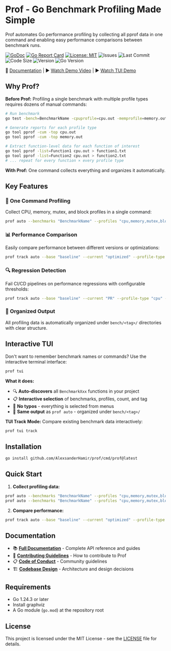 # Prof - Go Benchmark Profiling Made Simple

Prof automates Go performance profiling by collecting all pprof data in one command and enabling easy performance comparisons between benchmark runs.

[![GoDoc](https://godoc.org/github.com/AlexsanderHamir/prof?status.svg)](https://godoc.org/github.com/AlexsanderHamir/prof)
[![Go Report Card](https://goreportcard.com/badge/github.com/AlexsanderHamir/prof)](https://goreportcard.com/badge/github.com/AlexsanderHamir/prof)
[![License: MIT](https://img.shields.io/badge/License-MIT-yellow.svg)](https://opensource.org/licenses/MIT)
![Issues](https://img.shields.io/github/issues/AlexsanderHamir/prof)
![Last Commit](https://img.shields.io/github/last-commit/AlexsanderHamir/prof)
![Code Size](https://img.shields.io/github/languages/code-size/AlexsanderHamir/prof)
![Version](https://img.shields.io/github/v/tag/AlexsanderHamir/prof?sort=semver)
![Go Version](https://img.shields.io/badge/Go-1.24.3%2B-blue)

📖 [Documentation](https://alexsanderhamir.github.io/prof/) | ▶️ [Watch Demo Video](https://cdn.jsdelivr.net/gh/AlexsanderHamir/assets@main/output.mp4) | ▶️ [Watch TUI Demo](https://cdn.jsdelivr.net/gh/AlexsanderHamir/assets@main/tui_prof.mp4)

## Why Prof?

**Before Prof:** Profiling a single benchmark with multiple profile types requires dozens of manual commands:

```bash
# Run benchmark
go test -bench=BenchmarkName -cpuprofile=cpu.out -memprofile=memory.out ...

# Generate reports for each profile type
go tool pprof -cum -top cpu.out
go tool pprof -cum -top memory.out

# Extract function-level data for each function of interest
go tool pprof -list=Function1 cpu.out > function1.txt
go tool pprof -list=Function2 cpu.out > function2.txt
# ... repeat for every function × every profile type
```

**With Prof:** One command collects everything and organizes it automatically.

## Key Features

### 🚀 One Command Profiling

Collect CPU, memory, mutex, and block profiles in a single command:

```bash
prof auto --benchmarks "BenchmarkName" --profiles "cpu,memory,mutex,block" --count 10 --tag "baseline"
```

### 📊 Performance Comparison

Easily compare performance between different versions or optimizations:

```bash
prof track auto --base "baseline" --current "optimized" --profile-type "cpu" --bench-name "BenchmarkName"
```

### 🔍 Regression Detection

Fail CI/CD pipelines on performance regressions with configurable thresholds:

```bash
prof track auto --base "baseline" --current "PR" --profile-type "cpu" --bench-name "BenchmarkName" --fail-on-regression --regression-threshold 5.0
```

### 📁 Organized Output

All profiling data is automatically organized under `bench/<tag>/` directories with clear structure.

## Interactive TUI

Don't want to remember benchmark names or commands? Use the interactive terminal interface:

```bash
prof tui
```

**What it does:**

- 🔍 **Auto-discovers** all `BenchmarkXxx` functions in your project
- 📋 **Interactive selection** of benchmarks, profiles, count, and tag
- 🎯 **No typos** - everything is selected from menus
- 📁 **Same output** as `prof auto` - organized under `bench/<tag>/`

**TUI Track Mode:**
Compare existing benchmark data interactively:

```bash
prof tui track
```

## Installation

```bash
go install github.com/AlexsanderHamir/prof/cmd/prof@latest
```

## Quick Start

1. **Collect profiling data:**

```bash
prof auto --benchmarks "BenchmarkName" --profiles "cpu,memory,mutex,block" --count 10 --tag "baseline"
prof auto --benchmarks "BenchmarkName" --profiles "cpu,memory,mutex,block" --count 10 --tag "optimized"
```

2. **Compare performance:**

```bash
prof track auto --base "baseline" --current "optimized" --profile-type "cpu" --bench-name "BenchmarkName" --output-format "summary"
```

## Documentation

- 📚 **[Full Documentation](https://alexsanderhamir.github.io/prof/)** - Complete API reference and guides
- 🚀 **[Contributing Guidelines](./CONTRIBUTING.md)** - How to contribute to Prof
- 📋 **[Code of Conduct](./CODE_OF_CONDUCT.md)** - Community guidelines
- 🏗️ **[Codebase Design](./CODEBASE_DESIGN.md)** - Architecture and design decisions

## Requirements

- Go 1.24.3 or later
- Install graphviz
- A Go module (`go.mod`) at the repository root

## License

This project is licensed under the MIT License - see the [LICENSE](LICENSE) file for details.
